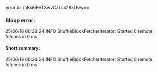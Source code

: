 error id: mBsi6FeTXwvCZLcx28kUvw==
### Bloop error:

25/06/18 00:36:24 INFO ShuffleBlockFetcherIterator: Started 0 remote fetches in 0 ms
#### Short summary: 

25/06/18 00:36:24 INFO ShuffleBlockFetcherIterator: Started 0 remote fetches in 0 ms
